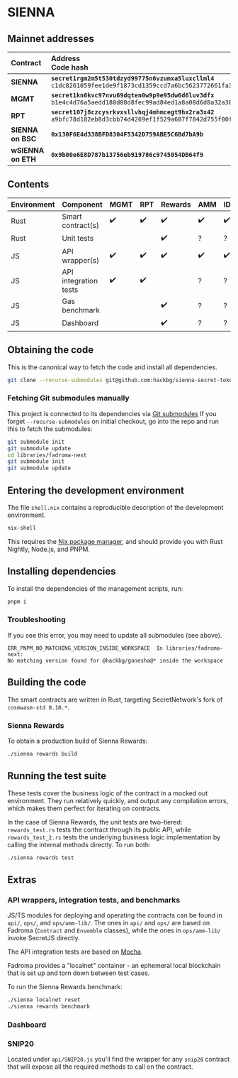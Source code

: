 # SIENNA

## Mainnet addresses

|Contract  |Address<br>Code hash|
|:---------|:-------------------|
|**SIENNA**|**`secret1rgm2m5t530tdzyd99775n6vzumxa5luxcllml4`**<br>`c1dc8261059fee1de9f1873cd1359ccd7a6bc5623772661fa3d55332eb652084`|
|**MGMT**  |**`secret1kn6kvc97nvu69dqten0w9p9e95dw6d6luv3dfx`**<br>`b1e4c4d76a5aedd180d08d8fec99ad84ed1a8a08d6d8a32a30c8c0f9835f4fab`|
|**RPT**   |**`secret107j8czcysrkvxsllvhqj4mhmcegt9hx2ra3x42`**<br>`a9bfc78d182eb8d3cbb74d4269ef1f529a607f7842d755f00fef7df13c02c5b4`|
|**SIENNA on BSC** |**`0x130F6E4d338BFD8304F5342D759ABE5C6Bd7bA9b`**|N/A|
|**wSIENNA on ETH**|**`0x9b00e6E8D787b13756eb919786c9745054DB64f9`**|N/A|

## Contents

|Environment|Component     |MGMT|RPT|Rewards|AMM|IDO|
|----|---------------------|----|---|-------|---|---|
|Rust|Smart contract(s)    |✔️   |✔️  |✔️      |✔️  |✔️  |
|Rust|Unit tests           |    |   |✔️      | ? | ? |
|JS  |API wrapper(s)       |✔️   |✔️  |✔️      |✔️  |✔️  |
|JS  |API integration tests|✔️   |✔️  |       | ? | ? |
|JS  |Gas benchmark        |    |   |✔️      | ? | ? |
|JS  |Dashboard            |    |   |✔️      | ? | ? |

## Obtaining the code

This is the canonical way to fetch the code
and install all dependencies.

```sh
git clone --recurse-submodules git@github.com:hackbg/sienna-secret-token.git
```

### Fetching Git submodules manually

This project is connected to its dependencies via [Git submodules](https://git-scm.com/book/en/v2/Git-Tools-Submodules)
If you forget `--recurse-submodules` on initial checkout, go into the repo and run this to fetch
the submodules:

```sh
git submodule init
git submodule update
cd libraries/fadroma-next
git submodule init
git submodule update
```

## Entering the development environment

The file `shell.nix` contains a reproducible description of the development environment.

```sh
nix-shell
```

This requires the [Nix package manager](https://nixos.org/download.html#nix-quick-install),
and should provide you with Rust Nightly, Node.js, and PNPM.

## Installing dependencies

To install the dependencies of the management scripts, run:

```sh
pnpm i
```

### Troubleshooting

If you see this error, you may need to update all submodules (see above).

```
ERR_PNPM_NO_MATCHING_VERSION_INSIDE_WORKSPACE  In libraries/fadroma-next:
No matching version found for @hackbg/ganesha@* inside the workspace
```

## Building the code

The smart contracts are written in Rust, targeting
SecretNetwork's fork of `cosmwasm-std 0.10.*`.

### Sienna Rewards

To obtain a production build of Sienna Rewards:

```sh
./sienna rewards build
```

## Running the test suite

These tests cover the business logic of the contract
in a mocked out environment. They run relatively quickly,
and output any compilation errors, which makes them perfect
for iterating on contracts.

In the case of Sienna Rewards, the unit tests are two-tiered:
`rewards_test.rs` tests the contract through its public API, while
`rewards_test_2.rs` tests the underlying business logic implementation
by calling the internal methods directly. To run both:

```sh
./sienna rewards test
```

## Extras

### API wrappers, integration tests, and benchmarks

JS/TS modules for deploying and operating the contracts can be found
in `api/`, `ops/`, and `ops/amm-lib/`. The ones in `api/` and `ops/`
are based on Fadroma (`Contract` and `Ensemble` classes),
while the ones in `ops/amm-lib/` invoke SecretJS directly.

The API integration tests are based on [Mocha](https://mochajs.org/).

Fadroma provides a "localnet" container - an ephemeral local blockchain
that is set up and torn down between test cases.

To run the Sienna Rewards benchmark:

```sh
./sienna localnet reset
./sienna rewards benchmark
```

### Dashboard

### SNIP20

Located under `api/SNIP20.js` you'll find the wrapper for any `snip20` contract
that will expose all the required methods to call on the contract.
